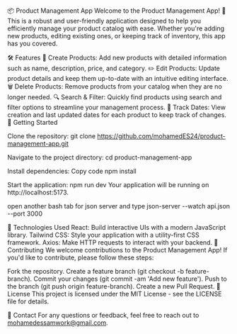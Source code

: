 📦 Product Management App
Welcome to the Product Management App! 🎉 This is a robust and user-friendly application designed to help you efficiently manage your product catalog with ease. Whether you're adding new products, editing existing ones, or keeping track of inventory, this app has you covered.

🛠️ Features
🌟 Create Products: Add new products with detailed information such as name, description, price, and category.
✏️ Edit Products: Update product details and keep them up-to-date with an intuitive editing interface.
🗑️ Delete Products: Remove products from your catalog when they are no longer needed.
🔍 Search & Filter: Quickly find products using search and filter options to streamline your management process.
📅 Track Dates: View creation and last updated dates for each product to keep track of changes.
🚀 Getting Started

Clone the repository:
git clone https://github.com/mohamedES24/product-management-app.git

Navigate to the project directory:
cd product-management-app

Install dependencies:
Copy code
npm install

Start the application:
npm run dev
Your application will be running on http://localhost:5173.

open another bash tab for json server and type
json-server --watch api.json --port 3000

🔧 Technologies Used
React: Build interactive UIs with a modern JavaScript library.
Tailwind CSS: Style your application with a utility-first CSS framework.
Axios: Make HTTP requests to interact with your backend.
🤝 Contributing
We welcome contributions to the Product Management App! If you'd like to contribute, please follow these steps:

Fork the repository.
Create a feature branch (git checkout -b feature-branch).
Commit your changes (git commit -am 'Add new feature').
Push to the branch (git push origin feature-branch).
Create a new Pull Request.
📜 License
This project is licensed under the MIT License - see the LICENSE file for details.

💬 Contact
For any questions or feedback, feel free to reach out to mohamedessamwork@gmail.com.

